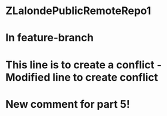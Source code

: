 # ZLalondePublicRemoteRepo1
# In feature-branch
# This line is to create a conflict - Modified line to create conflict
# New comment for part 5!
